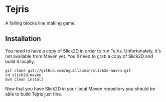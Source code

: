 Tejris
======

A falling blocks line making game.


Installation
------------
You need to have a copy of Slick2D in order to run Tejris.  Unfortunately, it's
not available from Maven yet.  You'll need to grab a copy of Slick2D and build
it locally.

    git clone git://github.com/nguillaumin/slick2d-maven.git
    cd slick2d-maven
    mvn clean install

Now that you have Slick2D in your local Maven repository you should be able to
build Tejris just fine.
